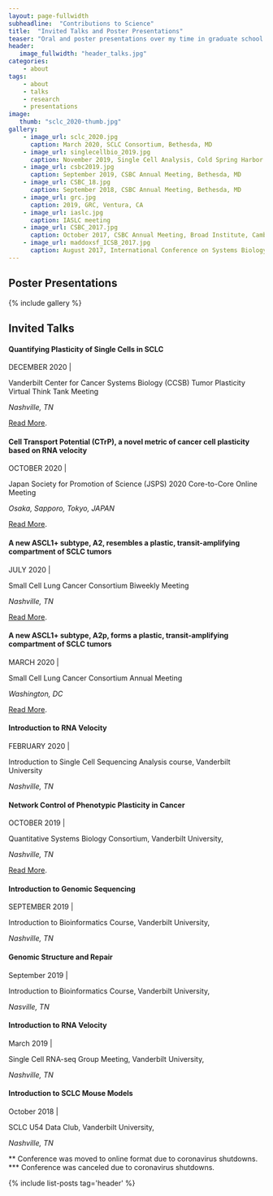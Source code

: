 ```yaml
---
layout: page-fullwidth
subheadline:  "Contributions to Science"
title:  "Invited Talks and Poster Presentations"
teaser: "Oral and poster presentations over my time in graduate school at Vanderbilt."
header:
   image_fullwidth: "header_talks.jpg"
categories:
    - about
tags:
    - about
    - talks
    - research
    - presentations
image:
   thumb: "sclc_2020-thumb.jpg"
gallery:
    - image_url: sclc_2020.jpg
      caption: March 2020, SCLC Consortium, Bethesda, MD
    - image_url: singlecellbio_2019.jpg
      caption: November 2019, Single Cell Analysis, Cold Spring Harbor Laboratory, Long Island, NY and October 2019, Second Annual Symposium on Multiscale Cell Fate, NSF-Simons Center as UCI, Irvine, CA
    - image_url: csbc2019.jpg
      caption: September 2019, CSBC Annual Meeting, Bethesda, MD
    - image_url: CSBC_18.jpg
      caption: September 2018, CSBC Annual Meeting, Bethesda, MD
    - image_url: grc.jpg
      caption: 2019, GRC, Ventura, CA
    - image_url: iaslc.jpg
      caption: IASLC meeting
    - image_url: CSBC_2017.jpg
      caption: October 2017, CSBC Annual Meeting, Broad Institute, Cambridge, MA
    - image_url: maddoxsf_ICSB_2017.jpg
      caption: August 2017, International Conference on Systems Biology, Virginia Tech, Blacksburg, VA
---
```



## Poster Presentations

<!--more-->


{% include gallery %}


<!-- ---
layout: page
title:  "Invited Talks and Poster Presentations"
categories:
    - about
tags:
    - about
    - talks
    - posters
    - research
header:
    image_fullwidth: "header_talks.jpg"
image:
   thumb: "gallery-example-1-thumb.jpg"
gallery:
    - image_url: gallery-example-1.jpg
      caption: Great images by Unsplash.com

gallery:
 -image_url: IMG_0164.jpg

permalink: "/about/talks/"
---
<div>
	{% include gallery %}
</div>

{% include gallery %}


<img src="{{ site.urlimg }}{{ post.image.title }}" /> -->


## __Invited Talks__

#### Quantifying Plasticity of Single Cells in SCLC
DECEMBER 2020 | 

Vanderbilt Center for Cancer Systems Biology (CCSB) Tumor Plasticity Virtual Think Tank Meeting

*Nashville, TN*

<a href='http://smgroves.github.io/docs/Vanderbilt_CCSB_Think_Tank_Program.pdf'>Read More</a>.

#### Cell Transport Potential (CTrP), a novel metric of cancer cell plasticity based on RNA velocity 
OCTOBER 2020 | 

Japan Society for Promotion of Science (JSPS) 2020 Core-to-Core Online Meeting

*Osaka, Sapporo, Tokyo, JAPAN*

<a href='https://quantsystemsbc.com/event/core-to-core-meeting/'>Read More</a>.

#### A new ASCL1+ subtype, A2, resembles a plastic, transit-amplifying compartment of SCLC tumors
JULY 2020 | 

Small Cell Lung Cancer Consortium Biweekly Meeting

*Nashville, TN*

<a href='https://www.mskcc.org/research-programs/nci-small-cell-lung-cancer-consortium/research-meeting-presentations'>Read More</a>.

#### A new ASCL1+ subtype, A2p, forms a plastic, transit-amplifying compartment of SCLC tumors
MARCH 2020 | 

Small Cell Lung Cancer Consortium Annual Meeting 

*Washington, DC*

<a href='https://www.mskcc.org/research-programs/nci-small-cell-lung-cancer-consortium/research-meeting-presentations'>Read More</a>.

#### Introduction to RNA Velocity
FEBRUARY 2020 | 

Introduction to Single Cell Sequencing Analysis course, Vanderbilt University

*Nashville, TN*

#### Network Control of Phenotypic Plasticity in Cancer
OCTOBER 2019 | 

Quantitative Systems Biology Consortium, Vanderbilt University, 

*Nashville, TN*

<a href='https://quantsystemsbc.com/courses/qsbc-seminar-series/lesson/2019-10-25-groves/'>Read More</a>.

#### Introduction to Genomic Sequencing
SEPTEMBER 2019 | 

Introduction to Bioinformatics Course, Vanderbilt University, 

*Nashville, TN*

#### Genomic Structure and Repair
September 2019 | 

 Introduction to Bioinformatics Course, Vanderbilt University,

 *Nasville, TN*

#### Introduction to RNA Velocity
March 2019 | 

 Single Cell RNA-seq Group Meeting, Vanderbilt University, 
 
 *Nashville, TN*

#### Introduction to SCLC Mouse Models
October 2018 | 

 SCLC U54 Data Club, Vanderbilt University, 

 *Nashville, TN*


** Conference was moved to online format due to coronavirus shutdowns.
*** Conference was canceled due to coronavirus shutdowns.

{% include list-posts tag='header' %} 
